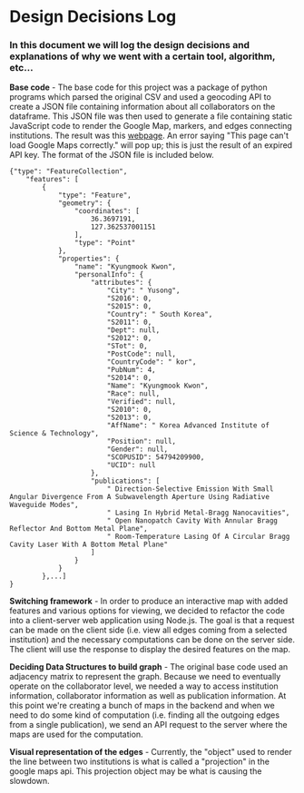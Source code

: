 # Design Decisions Log

### In this document we will log the design decisions and explanations of why we went with a certain tool, algorithm, etc...

**Base code** - The base code for this project was a package of python programs which parsed the original CSV and used a geocoding API to create a JSON file containing information about all collaborators on the dataframe. This JSON file was then used to generate a file containing static JavaScript code to render the Google Map, markers, and edges connecting institutions. The result was this [webpage](http://users.csc.calpoly.edu/~zwood/research/RSCAMap/papermaps.html). An error saying "This page can't load Google Maps correctly." will pop up; this is just the result of an expired API key. The format of the JSON file is included below.
```
{"type": "FeatureCollection",
    "features": [
        {
            "type": "Feature",
            "geometry": {
                "coordinates": [
                    36.3697191,
                    127.362537001151
                ],
                "type": "Point"
            },
            "properties": {
                "name": "Kyungmook Kwon",
                "personalInfo": {
                    "attributes": {
                        "City": " Yusong",
                        "S2016": 0,
                        "S2015": 0,
                        "Country": " South Korea",
                        "S2011": 0,
                        "Dept": null,
                        "S2012": 0,
                        "STot": 0,
                        "PostCode": null,
                        "CountryCode": " kor",
                        "PubNum": 4,
                        "S2014": 0,
                        "Name": "Kyungmook Kwon",
                        "Race": null,
                        "Verified": null,
                        "S2010": 0,
                        "S2013": 0,
                        "AffName": " Korea Advanced Institute of Science & Technology",
                        "Position": null,
                        "Gender": null,
                        "SCOPUSID": 54794209900,
                        "UCID": null
                    },
                    "publications": [
                        " Direction-Selective Emission With Small Angular Divergence From A Subwavelength Aperture Using Radiative Waveguide Modes",
                        " Lasing In Hybrid Metal-Bragg Nanocavities",
                        " Open Nanopatch Cavity With Annular Bragg Reflector And Bottom Metal Plane",
                        " Room-Temperature Lasing Of A Circular Bragg Cavity Laser With A Bottom Metal Plane"
                    ]
                }
            }
        },...]
}
```

**Switching framework** - In order to produce an interactive map with added features and various options for viewing, we decided to refactor the code into a client-server web application using Node.js. The goal is that a request can be made on the client side (i.e. view all edges coming from a selected institution) and the necessary computations can be done on the server side. The client will use the response to display the desired features on the map.

**Deciding Data Structures to build graph** - The original base code used an adjacency matrix to represent the graph. Because we need to eventually operate on the collaborator level, we needed a way to access institution information, collaborator information as well as publication information. At this point we're creating a bunch of maps in the backend and when we need to do some kind of computation (i.e. finding all the outgoing edges from a single publication), we send an API request to the server where the maps are used for the computation.

**Visual representation of the edges** - Currently, the "object" used to render the line between two institutions is what is called a "projection" in the google maps api. This projection object may be what is causing the slowdown.
